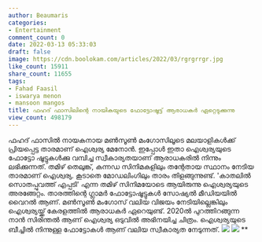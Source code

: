 ```yaml
---
author: Beaumaris
categories:
- Entertainment
comment_count: 0
date: 2022-03-13 05:33:03
draft: false
image: https://cdn.boolokam.com/articles/2022/03/rgrgrrgr.jpg
like_count: 15911
share_count: 11655
tags:
- Fahad Faasil
- iswarya menon
- mansoon mangos
title: ഫഹദ് ഫാസിലിന്റെ നായികയുടെ ഫോട്ടോഷൂട്ട് ആരാധകർ ഏറ്റെടുക്കുന്നു
view_count: 498179
---
```


ഫഹദ് ഫാസിൽ നായകനായ മൺസൂൺ മംഗോസിലൂടെ മലയാളികൾക്ക് പ്രിയപ്പെട്ട താരമാണ് ഐശ്വര്യ മേനോൻ. ഇപ്പോൾ ഇതാ ഐശ്വര്യയുടെ ഫോട്ടോ ഷൂട്ടുകൾക്കു വമ്പിച്ച സ്വീകാര്യതയാണ് ആരാധകരിൽ നിന്നും ലഭിക്കുന്നത്. തമിഴ് തെലുങ്ക്, കന്നഡ സിനിമകളിലും തന്റേതായ സ്ഥാനം നേടിയ താരമാണ് ഐശ്വര്യ. കൂടാതെ മോഡലിംഗിലും താരം തിളങ്ങുന്നുണ്ട്. 'കാതലിൽ സൊതപ്പുവത്ത് എപ്പടി' എന്ന തമിഴ് സിനിമയോടെ ആയിരുന്നു ഐശ്വര്യയുടെ അരങ്ങേറ്റം. താരത്തിന്റെ ഗ്ലാമർ ഫോട്ടോഷൂട്ടുകൾ സോഷ്യൽ മീഡിയയിൽ വൈറൽ ആണ്. മൺസൂൺ മംഗോസ് വലിയ വിജയം നേടിയില്ലെങ്കിലും ഐശ്വര്യയ്ക്ക് കേരളത്തിൽ ആരാധകർ ഏറെയുണ്ട്. 2020ൽ പുറത്തിറങ്ങുന്ന നാൻ സിരിന്തൽ ആണ് ഐശ്വര്യ ഒടുവിൽ അഭിനയിച്ച ചിത്രം. ഐശ്വര്യയുടെ ബീച്ചിൽ നിന്നുള്ള ഫോട്ടോകൾ ആണ് വലിയ സ്വീകാര്യത നേടുന്നത്. ![](https://cdn.boolokam.com/articles/2022/03/rgrgrrgr.jpg) ![](https://cdn.boolokam.com/articles/2022/03/rgrrgrr.webp) **